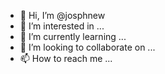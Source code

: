 - 👋 Hi, I’m @josphnew
- 👀 I’m interested in ...
- 🌱 I’m currently learning ...
- 💞️ I’m looking to collaborate on ...
- 📫 How to reach me ...

<!---
josphnew/josphnew is a ✨ special ✨ repository because its `README.md` (this file) appears on your GitHub profile.
You can click the Preview link to take a look at your changes.
--->
